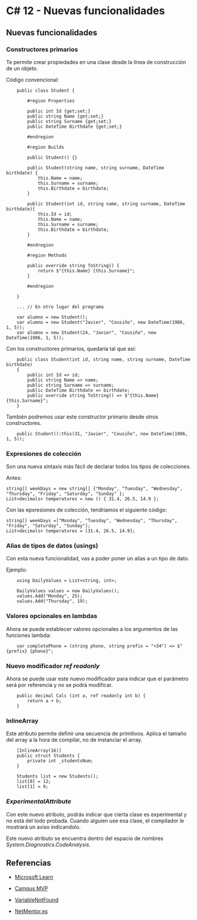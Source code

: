 # C# 12 - Nuevas funcionalidades

## Nuevas funcionalidades

### Constructores primarios

Te permite crear propiedades en una clase desde la línea de construcción de un objeto.

Código convencional:

        public class Student {

            #region Properties

            public int Id {get;set;}
            public string Name {get;set;}
            public string Surname {get;set;}
            public DateTime Birthdate {get;set;}

            #endregion

            #region Builds

            public Student() {}

            public Student(string name, string surname, DateTime birthdate) {
                this.Name = name;
                this.Surname = surname;
                this.Birthdate = birthdate;
            }

            public Student(int id, string name, string surname, DateTime birthdate){
                this.Id = id;
                this.Name = name;
                this.Surname = surname;
                this.Birthdate = birthdate;
            } 

            #endregion

            #region Methods

            public override string ToString() {
                return $"{this.Name} {this.Surname}";
            }

            #endregion

        }

        ... // En otro lugar del programa

        var alumno = new Student();
        var alumno = new Student("Javier", "Cousiño", new DateTime(1986, 1, 5));
        var alumno = new Student(24, "Javier", "Cousiño", new DateTime(1986, 1, 5));



Con los constructores primarios, quedaría tal que así:

        public class Student(int id, string name, string surname, DateTime birthdate)
        {
            public int Id => id;
            public string Name => name;
            public string Surname => surname;
            public DateTime Birthdate => birthdate;
            public override string ToString() => $"{this.Name} {this.Surname}";
        }

También podremos usar este constructor primario desde otros constructores.

        public Student():this(31, "Javier", "Cousiño", new DateTime(1986, 1, 5));

### Expresiones de colección

Son una nueva sintaxis más fácil de declarar todos los tipos de colecciones.

Antes:

    string[] weekDays = new string[] {"Monday", "Tuesday", "Wednesday", "Thursday", "Friday", "Saturday", "Sunday" };
    List<decimals> temperatures = new () { 31.4, 26.5, 14.9 };

Con las epxresiones de colección, tendríamos el siguiente código:

    string[] weekDays =["Monday", "Tuesday", "Wednesday", "Thursday", "Friday", "Saturday", "Sunday"];
    List<decimals> temperatures = [31.4, 26.5, 14.9];

### Alias de tipos de datos (usings)

Con esta nueva funcionalidad, vas a poder poner un alias a un tipo de dato.

Ejemplo:

        using DailyValues = List<string, int>;

        DailyValues values = new DailyValues();
        values.Add("Monday", 25);
        values.Add("Thursday", 19);

### Valores opcionales en lambdas

Ahora se puede establecer valores opcionales a los argumentos de las funciones lambda:

        var completePhone = (string phone, string prefix = "+34") => $"{prefix} {phone}"; 

### Nuevo modificador *ref readonly*

Ahora se puede usar este nuevo modificador para indicar que el parámetro será por referencia y no se podrá modificar.

        public decimal Calc (int a, ref readonly int b) {
            return a + b;
        }

### InlineArray

Este atributo permite definir una secuencia de primitivos. Aplica el tamaño del array a la hora de compilar, no de instanciar el array.

        [InlineArray(16)]
        public struct Students {
            private int _studentsNum;
        }

        Students list = new Students();
        list[0] = 12;
        list[1] = 9;

### *ExperimentalAttribute*

Con este nuevo atributo, podrás indicar que cierta clase es experimental y no está del todo probada. Cuando alguien use esa clase, el compilador le mostrará un aviso indicandolo.

Este nuevo atributo se encuentra dentro del espacio de nombres *System.Diagnostics.CodeAnalysis*.

## Referencias

- [Microsoft Learn](https://learn.microsoft.com/en-us/dotnet/csharp/whats-new/csharp-12)

- [Campus MVP](https://www.campusmvp.es/recursos/post/c-12-todo-lo-nuevo-del-lenguaje-aparecido-con-net-8.aspx) 

- [VariableNotFound](https://www.variablenotfound.com/2024/01/constructores-primarios-en-c-12.html)

- [NetMentor.es](https://www.netmentor.es/entrada/novedades-csharp12)

